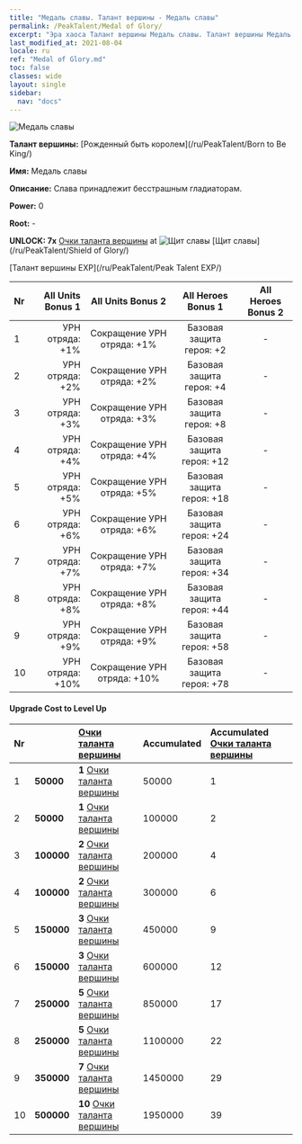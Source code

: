 ```yaml
---
title: "Медаль славы. Талант вершины - Медаль славы"
permalink: /PeakTalent/Medal of Glory/
excerpt: "Эра хаоса Талант вершины Медаль славы. Талант вершины Медаль славы. Медаль славы"
last_modified_at: 2021-08-04
locale: ru
ref: "Medal of Glory.md"
toc: false
classes: wide
layout: single
sidebar:
  nav: "docs"
---
```


  ![Медаль славы](/images/pt/talent_4203.png)

  **Талант вершины:** [Рожденный быть королем](/ru/PeakTalent/Born to Be King/)

  **Имя:** Медаль славы

  **Описание:** Слава принадлежит бесстрашным гладиаторам.

  **Power:** 0

  **Root:** -

  **UNLOCK: 7x** [Очки таланта вершины](/ItemsRU/con_934/) at ![Щит славы](/images/pt/talent_4202.png) [Щит славы](/ru/PeakTalent/Shield of Glory/)

  [Талант вершины EXP](/ru/PeakTalent/Peak Talent EXP/)

  | Nr | All Units Bonus 1 | All Units Bonus 2 | All Heroes Bonus 1 | All Heroes Bonus 2 |
  |:---|--------------:|:-------------:|:-------------:|:-------------:|
  | 1 | УРН отряда: +1% | Сокращение УРН отряда: +1% | Базовая защита героя: +2 | - |
  | 2 | УРН отряда: +2% | Сокращение УРН отряда: +2% | Базовая защита героя: +4 | - |
  | 3 | УРН отряда: +3% | Сокращение УРН отряда: +3% | Базовая защита героя: +8 | - |
  | 4 | УРН отряда: +4% | Сокращение УРН отряда: +4% | Базовая защита героя: +12 | - |
  | 5 | УРН отряда: +5% | Сокращение УРН отряда: +5% | Базовая защита героя: +18 | - |
  | 6 | УРН отряда: +6% | Сокращение УРН отряда: +6% | Базовая защита героя: +24 | - |
  | 7 | УРН отряда: +7% | Сокращение УРН отряда: +7% | Базовая защита героя: +34 | - |
  | 8 | УРН отряда: +8% | Сокращение УРН отряда: +8% | Базовая защита героя: +44 | - |
  | 9 | УРН отряда: +9% | Сокращение УРН отряда: +9% | Базовая защита героя: +58 | - |
  | 10 | УРН отряда: +10% | Сокращение УРН отряда: +10% | Базовая защита героя: +78 | - |


#### Upgrade Cost to Level Up

  | Nr | <i class="fas fa-coins"/> | [Очки таланта вершины](/ItemsRU/con_934/) | Accumulated <i class="fas fa-coins"/> | Accumulated [Очки таланта вершины](/ItemsRU/con_934/) |
  |:---|:--------------|:-------------|:-------------|:-------------|
  | 1 | **50000** | **1** [Очки таланта вершины](/ItemsRU/con_934/) | 50000 | 1 |
  | 2 | **50000** | **1** [Очки таланта вершины](/ItemsRU/con_934/) | 100000 | 2 |
  | 3 | **100000** | **2** [Очки таланта вершины](/ItemsRU/con_934/) | 200000 | 4 |
  | 4 | **100000** | **2** [Очки таланта вершины](/ItemsRU/con_934/) | 300000 | 6 |
  | 5 | **150000** | **3** [Очки таланта вершины](/ItemsRU/con_934/) | 450000 | 9 |
  | 6 | **150000** | **3** [Очки таланта вершины](/ItemsRU/con_934/) | 600000 | 12 |
  | 7 | **250000** | **5** [Очки таланта вершины](/ItemsRU/con_934/) | 850000 | 17 |
  | 8 | **250000** | **5** [Очки таланта вершины](/ItemsRU/con_934/) | 1100000 | 22 |
  | 9 | **350000** | **7** [Очки таланта вершины](/ItemsRU/con_934/) | 1450000 | 29 |
  | 10 | **500000** | **10** [Очки таланта вершины](/ItemsRU/con_934/) | 1950000 | 39 |
